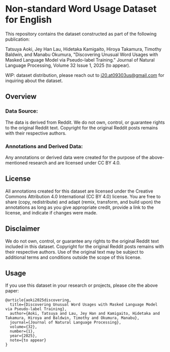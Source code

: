 # Non-standard Word Usage Dataset for English

This repository contains the dataset constructed as part of the following publication:

Tatsuya Aoki, Jey Han Lau, Hidetaka Kamigaito, Hiroya Takamura, Timothy Baldwin, and Manabu Okumura,
"Discovering Unusual Word Usages with Masked Language Model via Pseudo-label Training."
Journal of Natural Language Processing, Volume 32 Issue 1, 2025 (to appear).

WIP: dataset distribution, please reach out to j20.at09303us@gmail.com for inquiring about the dataset.

## Overview

### Data Source:
The data is derived from Reddit. We do not own, control, or guarantee rights to the original Reddit text. Copyright for the original Reddit posts remains with their respective authors.

### Annotations and Derived Data:
Any annotations or derived data were created for the purpose of the above-mentioned research and are licensed under CC BY 4.0.

## License

All annotations created for this dataset are licensed under the Creative Commons Attribution 4.0 International (CC BY 4.0) license. You are free to share (copy, redistribute) and adapt (remix, transform, and build upon) the annotations as long as you give appropriate credit, provide a link to the license, and indicate if changes were made.

## Disclaimer

We do not own, control, or guarantee any rights to the original Reddit text included in this dataset. Copyright for the original Reddit posts remains with their respective authors. Use of the original text may be subject to additional terms and conditions outside the scope of this license.


## Usage

If you use this dataset in your research or projects, please cite the above paper:
```
@article{aoki2025discovering,
  title={Discovering Unusual Word Usages with Masked Language Model via Pseudo-label Training},
  author={Aoki, Tatsuya and Lau, Jey Han and Kamigaito, Hidetaka and Takamura, Hiroya and Baldwin, Timothy and Okumura, Manabu},
  journal={Journal of Natural Language Processing},
  volume={32},
  number={1},
  year={2025},
  note={to appear}
}
```
